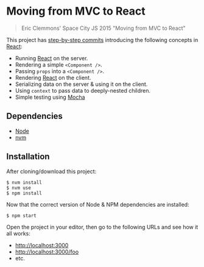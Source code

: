 # Moving from MVC to React

> Eric Clemmons' Space City JS 2015 "Moving from MVC to React"


This project has [step-by-step commits][commits] introducing the following
concepts in [React][react]:

- Running [React][react] on the server.
- Rendering a simple `<Component />`.
- Passing `props` into a `<Component />`.
- Rendering [React][react] on the client.
- Serializing data on the server & using it on the client.
- Using `context` to pass data to deeply-nested children.
- Simple testing using [Mocha][mocha]


## Dependencies

- [Node](https://nodejs.org/)
- [nvm](https://github.com/creationix/nvm)


## Installation

After cloning/download this project:

```shell
$ nvm install
$ nvm use
$ npm install
```

Now that the correct version of Node & NPM dependencies are installed:

```shell
$ npm start
```

Open the project in your editor, then go to the following URLs and see
how it all works:

- <http://localhost:3000>
- <http://localhost:3000/foo>
- etc.


[commits]: https://github.com/ericclemmons/mvc-to-react/commits/master
[mocha]: http://mochajs.org/
[react]: http://facebook.github.io/react/
